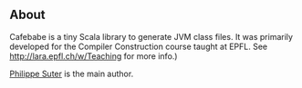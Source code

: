 About
-----

Cafebabe is a tiny Scala library to generate JVM class files. It was primarily
developed for the Compiler Construction course taught at EPFL. See
http://lara.epfl.ch/w/Teaching for more info.)

<a href="http://lara.epfl.ch/~psuter">Philippe Suter</a> is the main author.
